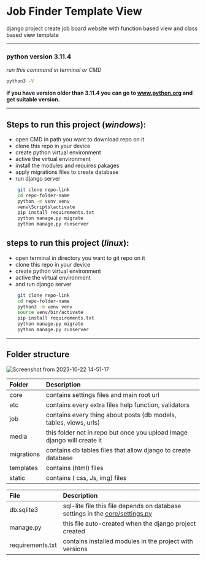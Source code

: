 # Job Finder Template View
django project create job board website with function based view and class based view template
<hr>

### python version  3.11.4 <br>
*run this command in terminal or CMD*
```bash
python3 -V
```
**if you have version older than 3.11.4 you can go to **www.python.org** and get suitable version.**
<hr>

## Steps to run this project (*windows*):
 - open CMD in path you want to download repo on it 
 - clone this repo in your device
 - create python virtual environment
 - active the virtual environment
 - install the modules and requires pakages
 - apply migrations files to create database 
 - run django server
```bash
    git clone repo-link
    cd repo-folder-name
    python -m venv venv
    venv\Scripts\activate
    pip install requirements.txt
    python manage.py migrate
    python manage.py runserver
```

## steps to run this project (*linux*):
 - open terminal in directory you want to git repo on it 
 - clone this repo in your device
 - create python virtual environment
 - active the virtual environment
 - and run django server
```bash
    git clone repo-link
    cd repo-folder-name
    python3 -m venv venv
    source venv/bin/activate
    pip install requirements.txt
    python manage.py migrate
    python manage.py runserver
```
<hr>

## Folder structure
![Screenshot from 2023-10-22 14-51-17](https://github.com/ahmedellaban1/job_finder_template_view/assets/75578565/d883b4b8-aaa3-4d41-99c8-d3db5b62e526)

| Folder     | Description                                                             |
|:-----------|:------------------------------------------------------------------------|
| core       | contains settings files and main root url                               |
| etc        | contains every extra files help function, validators                    |
| job        | contains every thing about posts (db models, tables, views, urls)       |
| media      | this folder not in repo but once you upload image django will create it |
| migrations | contains db tables files that allow django to create database           |
| templates  | contains (html) files                                                   |
| static     | contains ( css, Js, img) files                                          |

| File             | Description                                                                                      |
|:-----------------|:-------------------------------------------------------------------------------------------------|
| db.sqlite3       | sql-lite file this file depends on database settings in the [core/settings.py](core/settings.py) |
| manage.py        | this file auto-created when the django project created                                           |
| requirements.txt | contains installed modules in the project with versions                                          |
